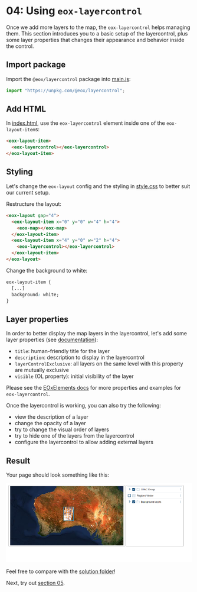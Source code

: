 # 04: Using `eox-layercontrol`

Once we add more layers to the map, the `eox-layercontrol` helps managing them. This section introduces you to a basic setup of the layercontrol, plus some layer properties that changes their appearance and behavior inside the control.

## Import package

Import the `@eox/layercontrol` package into [main.js](./main.js):

```js
import "https://unpkg.com/@eox/layercontrol";
```

## Add HTML

In [index.html](./index.html), use the `eox-layercontrol` element inside one of the `eox-layout-item`s:

```html
<eox-layout-item>
  <eox-layercontrol></eox-layercontrol>
</eox-layout-item>
```

## Styling

Let's change the `eox-layout` config and the styling in [style.css](./style.css) to better suit our current setup.

Restructure the layout:

```html
<eox-layout gap="4">
  <eox-layout-item x="0" y="0" w="4" h="4">
    <eox-map></eox-map>
  </eox-layout-item>
  <eox-layout-item x="4" y="0" w="2" h="4">
    <eox-layercontrol></eox-layercontrol>
  </eox-layout-item>
</eox-layout>
```

Change the background to white:

```css
eox-layout-item {
  [...]
  background: white;
}
```

## Layer properties

In order to better display the map layers in the layercontrol, let's add some layer properties (see [documentation](https://eox-a.github.io/EOxElements/?path=/docs/elements-eox-layercontrol--docs)):

- `title`: human-friendly title for the layer
- `description`: description to display in the layercontrol
- `layerControlExclusive`: all layers on the same level with this property are mutually exclusive
- `visible` (OL property): initial visibility of the layer

Please see the [EOxElements docs](https://eox-a.github.io/EOxElements/?path=/docs/elements-eox-layercontrol--docs) for more properties and examples for `eox-layercontrol`.

Once the layercontrol is working, you can also try the following:

- view the description of a layer
- change the opacity of a layer
- try to change the visual order of layers
- try to hide one of the layers from the layercontrol
- configure the layercontrol to allow adding external layers

## Result

Your page should look something like this:

![](../screenshots/04.png)

Feel free to compare with the [solution folder](./solution/)!

Next, try out [section 05](../05-eox-itemfilter/README.md).
